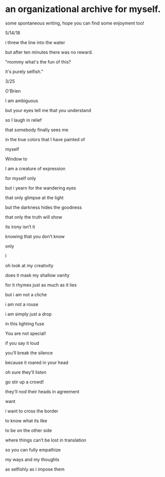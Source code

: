 ---
---

# an organizational archive for myself. 

some spontaneous writing, hope you can find some enjoyment too!

5/14/18

i threw the line into the water

but after ten minutes there was no reward.

"mommy what's the fun of this?

it's purely selfish."


3/25

O'Brien

I am ambiguous

but your eyes tell me that you understand

so I laugh in relief

that somebody finally sees me

in the true colors that I have painted of

myself

Window to 


I am a creature of expression

for myself only

but i yearn for the wandering eyes

that only glimpse at the light

but the darkness hides the goodness

that only the truth will show

its irony isn’t it

knowing that you don’t know

only 

I

oh look at my creativity

does it mask my shallow vanity

for it rhymes just as much as it lies

but i am not a cliche

i am not a rouse

i am simply just a drop

in this lighting fuse




You are not special!


if you say it loud

you’ll break the silence

because it roared in your head

oh sure they’ll listen

go stir up a crowd!

they’ll nod their heads in agreement




want 


i want to cross the border

to know what its like

to be on the other side

where things can’t be lost in translation

so you can fully empathize

my ways and my thoughts

as selfishly as i impose them
